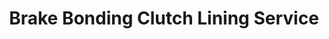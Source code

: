 ---
title: "Brake Bonding Clutch Lining Service"
url: /imus/brake-bonding-clutch-lining-service/
shop: car repair
---